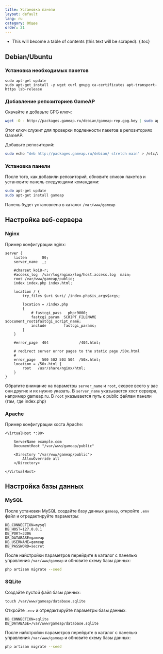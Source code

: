 ```yaml
---
title: Установка панели
layout: default
lang: ru
category: Общее
order: 21
---
```


* This will become a table of contents (this text will be scraped).
{:toc}

## Debian/Ubuntu

### Установка необходимых пакетов

```
sudo apt-get update
sudo apt-get install -y wget curl gnupg ca-certificates apt-transport-https lsb-release
```

### Добавление репозиториев GameAP

Скачайте и добавьте GPG ключ:
```bash
wget -O - http://packages.gameap.ru/debian/gameap-rep.gpg.key | sudo apt-key add -
```

Этот ключ служит для проверки подленности пакетов в репозиториях GameAP.


Добавьте репозиторий:
```bash
sudo echo "deb http://packages.gameap.ru/debian/ stretch main" > /etc/apt/sources.list.d/gameap.list
```

### Установка панели

После того, как добавили репозиторий, обновите список пакетов и установите панель следующими командами:

```bash
sudo apt-get update
sudo apt-get install gameap
```

Панель будет установлена в каталог `/var/www/gameap`

## Настройка веб-сервера

### Nginx

Пример конфигурации nginx:

```
server {
    listen       80;
    server_name  _;

    #charset koi8-r;
    #access_log  /var/log/nginx/log/host.access.log  main;
    root /var/www/gameap/public;
    index index.php index.html;

    location / {
        try_files $uri $uri/ /index.php$is_args$args;

        location = /index.php
        {
            # fastcgi_pass   php:9000;
            fastcgi_param  SCRIPT_FILENAME $document_root$fastcgi_script_name;
            include        fastcgi_params;
        }
    }

    #error_page  404              /404.html;

    # redirect server error pages to the static page /50x.html
    #
    error_page   500 502 503 504  /50x.html;
    location = /50x.html {
        root   /usr/share/nginx/html;
    }
}
```
Обратите внимание на параметры `server_name` и `root`, скорее всего у вас они другие и их нужно указать. 
В `server_name` указывается хост сервера, например gameap.ru. 
В `root` указывается путь к public файлам панели (там, где index.php)

### Apache

Пример конфигурации хоста Apache:

```
<VirtualHost *:80>
     
    ServerName example.com
    DocumentRoot "/var/www/gameap/public"
         
    <Directory "/var/www/gameap/public">
        AllowOverride all
    </Directory>
         
</VirtualHost>
```

## Настройка базы данных

### MySQL

После установки MySQL создайте базу данных `gameap`, откройте `.env` файл и отредактируйте параметры:
```
DB_CONNECTION=mysql
DB_HOST=127.0.0.1
DB_PORT=3306
DB_DATABASE=gameap
DB_USERNAME=gameap
DB_PASSWORD=secret
```

После найстройки параметров перейдите в каталог с панелью управления `/var/www/gameap` и обновите схему базы данных:
```bash
php artisan migrate --seed
```

### SQLite

Создайте пустой файл базы данных:
```
touch /var/www/gameap/database.sqlite
```

Откройте `.env` и отредактируйте параметры базы данных:
```
DB_CONNECTION=sqlite
DB_DATABASE=/var/www/gameap/database.sqlite
```

После найстройки параметров перейдите в каталог с панелью управления `/var/www/gameap` и обновите схему базы данных:
```bash
php artisan migrate --seed
```